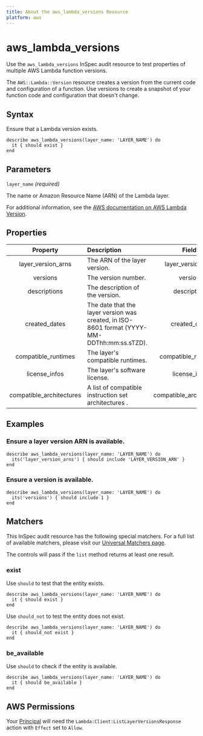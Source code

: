 ```yaml
---
title: About the aws_lambda_versions Resource
platform: aws
---
```


# aws_lambda_versions

Use the `aws_lambda_versions` InSpec audit resource to test properties of multiple AWS Lambda function versions.

The `AWS::Lambda::Version` resource creates a version from the current code and configuration of a function. Use versions to create a snapshot of your function code and configuration that doesn't change.

## Syntax

Ensure that a Lambda version exists.

    describe aws_lambda_versions(layer_name: 'LAYER_NAME') do
      it { should exist }
    end

## Parameters

`layer_name` _(required)_

The name or Amazon Resource Name (ARN) of the Lambda layer.

For additional information, see the [AWS documentation on AWS Lambda Version](https://docs.aws.amazon.com/AWSCloudFormation/latest/UserGuide/aws-resource-lambda-version.html).

## Properties

| Property | Description | Field |
| :---: | :--- | :---: |
| layer_version_arns | The ARN of the layer version. | layer_version_arn |
| versions | The version number. | version |
| descriptions | The description of the version. | description |
| created_dates | The date that the layer version was created, in ISO-8601 format (YYYY-MM-DDThh:mm:ss.sTZD). | created_date |
| compatible_runtimes | The layer's compatible runtimes. | compatible_runtimes |
| license_infos | The layer's software license. | license_info |
| compatible_architectures | A list of compatible instruction set architectures . | compatible_architectures |

## Examples

### Ensure a layer version ARN is available.

    describe aws_lambda_versions(layer_name: 'LAYER_NAME') do
      its('layer_version_arns') { should include 'LAYER_VERSION_ARN' }
    end

### Ensure a version is available.

    describe aws_lambda_versions(layer_name: 'LAYER_NAME') do
      its('versions') { should include 1 }
    end

## Matchers

This InSpec audit resource has the following special matchers. For a full list of available matchers, please visit our [Universal Matchers page](https://www.inspec.io/docs/reference/matchers/).

The controls will pass if the `list` method returns at least one result.

### exist

Use `should` to test that the entity exists.

    describe aws_lambda_versions(layer_name: 'LAYER_NAME') do
      it { should exist }
    end

Use `should_not` to test the entity does not exist.

    describe aws_lambda_versions(layer_name: 'LAYER_NAME') do
      it { should_not exist }
    end

### be_available

Use `should` to check if the entity is available.

    describe aws_lambda_versions(layer_name: 'LAYER_NAME') do
      it { should be_available }
    end

## AWS Permissions

Your [Principal](https://docs.aws.amazon.com/IAM/latest/UserGuide/intro-structure.html#intro-structure-principal) will need the `Lambda:Client:ListLayerVersionsResponse` action with `Effect` set to `Allow`.
